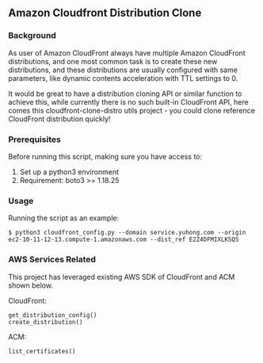 ## Amazon Cloudfront Distribution Clone

### Background

As user of Amazon CloudFront always have multiple Amazon CloudFront distributions, and one most common task is to create these new distributions, and these distributions are usually configured with same parameters, like dynamic contents acceleration with TTL settings to 0.

It would be great to have a distribution cloning API or similar function to achieve this, while currently there is no such built-in CloudFront API, here comes this cloudfront-clone-distro utils project - you could clone reference CloudFront distribution quickly!

### Prerequisites

Before running this script, making sure you have access to:
1. Set up a python3 environment
2. Requirement: boto3 >= 1.18.25

### Usage
Running the script as an example:

```
$ python3 cloudfront_config.py --domain service.yuhong.com --origin ec2-10-11-12-13.compute-1.amazonaws.com --dist_ref E2Z4DFMIXLKSQS
```

### AWS Services Related

This project has leveraged existing AWS SDK of CloudFront and ACM shown below.

CloudFront:

``` 
get_distribution_config()
create_distribution()
```
ACM: 
```
list_certificates()
```


